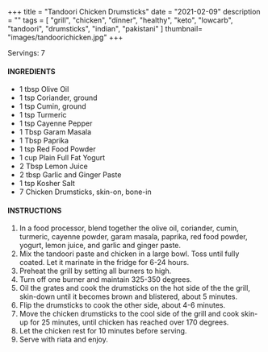 +++
title = "Tandoori Chicken Drumsticks"
date = "2021-02-09"
description = ""
tags = [
    "grill",
    "chicken",
    "dinner",
    "healthy",
    "keto", 
    "lowcarb", 
    "tandoori", 
    "drumsticks", 
    "indian", 
    "pakistani" 
]
thumbnail= "images/tandoorichicken.jpg"
+++

Servings: 7 <!--more-->

#### INGREDIENTS 

* 1 tbsp Olive Oil 
* 1 tsp Coriander, ground
* 1 tsp Cumin, ground
* 1 tsp Turmeric
* 1 tsp Cayenne Pepper
* 1 Tbsp Garam Masala
* 1 Tbsp Paprika
* 1 tsp Red Food Powder
* 1 cup Plain Full Fat Yogurt 
* 2 Tbsp Lemon Juice
* 2 tbsp Garlic and Ginger Paste 
* 1 tsp Kosher Salt
* 7 Chicken Drumsticks, skin-on, bone-in 


#### INSTRUCTIONS

1. In a food processor, blend together the olive oil, coriander, cumin, turmeric, cayenne powder, garam masala, paprika, red food powder, yogurt, lemon juice, and garlic and ginger paste. 
2. Mix the tandoori paste and chicken in a large bowl. Toss until fully coated. Let it marinate in the fridge for 6-24 hours. 
3. Preheat the grill by setting all burners to high. 
4. Turn off one burner and maintain 325-350 degrees. 
5. Oil the grates and cook the drumsticks on the hot side of the the grill, skin-down until it becomes brown and blistered, about 5 minutes. 
6. Flip the drumsticks to cook the other side, about 4-6 minutes. 
7. Move the chicken drumsticks to the cool side of the grill and cook skin-up for 25 minutes, until chicken has reached over 170 degrees. 
8. Let the chicken rest for 10 minutes before serving. 
9. Serve with riata and enjoy. 
